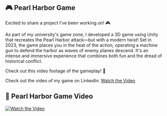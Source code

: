 ## 🎮 Pearl Harbor Game 

Excited to share a project I’ve been working on! 🎮

As part of my university's game zone, I developed a 3D game using Unity that recreates the Pearl Harbor attack—but with a modern twist! Set in 2023, the game places you in the heat of the action, operating a machine gun to defend the harbor as waves of enemy planes descend. It's an intense and immersive experience that combines both fun and the dread of historical conflict.

Check out this video footage of the gameplay! 🎥

Check out the video of my game on LinkedIn: [Watch the Video](https://www.linkedin.com/feed/update/urn:li:activity:7250048979080519680/)

## 🎥 Pearl Harbor Game Video
[![Watch the Video](https://media.githubusercontent.com/media/shehanm95/Pearl-Harbor-Air-Attack-2023-unity3D/main/Assets/work%20size%20template-04.png)](https://www.linkedin.com/feed/update/urn:li:activity:7250048979080519680/)

